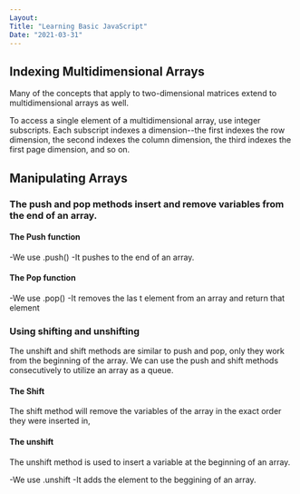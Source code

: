 ```yaml
---
Layout:
Title: "Learning Basic JavaScript"
Date: "2021-03-31"
---
```


## Indexing Multidimensional Arrays

Many of the concepts that apply to two-dimensional matrices extend to multidimensional arrays as well.

To access a single element of a multidimensional array, use integer subscripts. Each subscript indexes a dimension--the first indexes the row dimension, the second indexes the column dimension, the third indexes the first page dimension, and so on.

## Manipulating Arrays

### The push and pop methods insert and remove variables from the end of an array.

#### The Push function 

-We use .push()
-It pushes to the end of an array.

#### The Pop function

-We use .pop()
-It removes the las t element from an array and return that element

### Using shifting and unshifting

The unshift and shift methods are similar to push and pop, only they work from the beginning of the array. We can use the push and shift methods consecutively to utilize an array as a queue.

#### The Shift

The shift method will remove the variables of the array in the exact order they were inserted in,


#### The unshift

The unshift method is used to insert a variable at the beginning of an array.

-We use .unshift
-It adds the element to the beggining of an array.